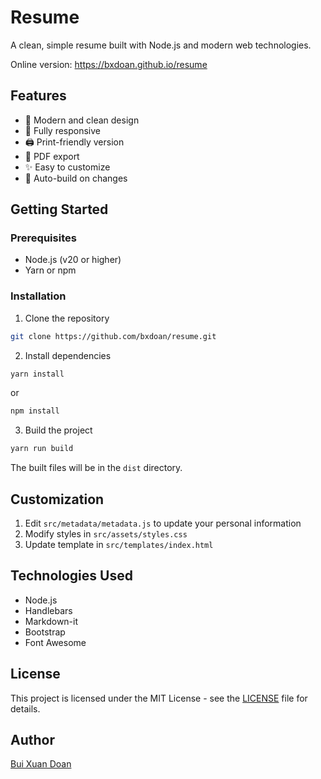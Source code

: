 # Resume

A clean, simple resume built with Node.js and modern web technologies.

Online version: https://bxdoan.github.io/resume

## Features

- 🚀 Modern and clean design
- 📱 Fully responsive
- 🖨 Print-friendly version
- 📄 PDF export
- ✨ Easy to customize
- 🔄 Auto-build on changes

## Getting Started

### Prerequisites

- Node.js (v20 or higher)
- Yarn or npm

### Installation

1. Clone the repository

```bash
git clone https://github.com/bxdoan/resume.git
```

2. Install dependencies

```bash
yarn install
```

or

```bash
npm install
```

3. Build the project

```bash
yarn run build
```

The built files will be in the `dist` directory.

## Customization

1. Edit `src/metadata/metadata.js` to update your personal information
2. Modify styles in `src/assets/styles.css`
3. Update template in `src/templates/index.html`

## Technologies Used

- Node.js
- Handlebars
- Markdown-it
- Bootstrap
- Font Awesome

## License

This project is licensed under the MIT License - see the [LICENSE](LICENSE) file for details.

## Author

[Bui Xuan Doan](https://github.com/bxdoan)